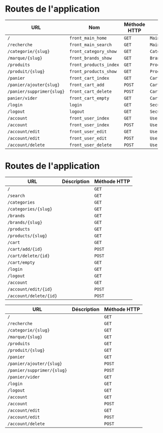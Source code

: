 # Routes de l'application

| URL                       | Nom                    | Méthode HTTP | Contrôleur           | Méthode  | Titre HTML |
| ------------------------- | ---------------------- | ------------ | -------------------- | -------- | ---------- |
| `/`                       | `front_main_home`      | `GET`        | `MainController`     | `home`   |            |
| `/recherche`              | `front_main_search`    | `GET`        | `MainController`     | `search` |            |
| `/categorie/{slug}`       | `front_category_show` | `GET`        | `CategoryController` | `show`   |            |
| `/marque/{slug}`          | `front_brands_show`    | `GET`        | `BrandController`    | `show`   |            |
| `/produits`               | `front_products_index` | `GET`        | `ProductController`  | `index`  |            |
| `/produit/{slug}`         | `front_products_show`  | `GET`        | `ProductController`  | `show`   |            |
| `/panier`                 | `front_cart_index`     | `GET`        | `CartController`     | `index`  |            |
| `/panier/ajouter{slug}`   | `front_cart_add`       | `POST`       | `CartController`     | `add`    |            |
| `/panier/supprimer{slug}` | `front_cart_delete`    | `POST`       | `CartController`     | `delete` |            |
| `panier/vider`            | `front_cart_empty`     | `GET`        | `CartController`     | `empty`  |            |
| `/login`                  | `login`            | `GET`        | `SecurityController` | `login`  |            |
| `/logout`                 | `logout`           | `GET`        | `SecurityController` | `logout` |            |
| `/account`                | `front_user_index`     | `GET`        | `UserController`     | `index`  |            |
| `/account`                | `front_user_index`     | `POST`       | `UserController`     | `index`  |            |
| `/account/edit`           | `front_user_edit`      | `GET`        | `UserController`     | `edit`   |            |
| `/account/edit`           | `front_user_edit`      | `POST`       | `UserController`     | `edit`   |            |
| `/account/delete`         | `front_user_delete`    | `POST`       | `UserController`     | `delete` |            |





# Routes de l'application

| URL                    | Déscription | Méthode HTTP |
| ---------------------- | ----------- | ------------ |
| `/`                    |             | `GET`        |
| `/search`              |             | `GET`        |
| `/categories`          |             | `GET`        |
| `/categories/{slug}`   |             | `GET`        |
| `/brands`              |             | `GET`        |
| `/brands/{slug}`       |             | `GET`        |
| `/products`            |             | `GET`        |
| `/products/{slug}`     |             | `GET`        |
| `/cart`                |             | `GET`        |
| `/cart/add/{id}`       |             | `POST`       |
| `/cart/delete/{id}`    |             | `POST`       |
| `/cart/empty`          |             | `GET`        |
| `/login`               |             | `GET`        |
| `/logout`              |             | `GET`        |
| `/account`             |             | `GET`        |
| `/account/edit/{id}`   |             | `POST`       |
| `/account/delete/{id}` |             | `POST`       |

| URL                        | Déscription | Méthode HTTP |
| -------------------------- | ----------- | ------------ |
| `/`                        |             | `GET`        |
| `/recherche`               |             | `GET`        |
| `/categorie/{slug}`        |             | `GET`        |
| `/marque/{slug}`           |             | `GET`        |
| `/produits`                |             | `GET`        |
| `/produit/{slug}`          |             | `GET`        |
| `/panier`                  |             | `GET`        |
| `/panier/ajouter/{slug}`   |             | `POST`       |
| `/panier/supprimer/{slug}` |             | `POST`       |
| `/panier/vider`            |             | `GET`        |
| `/login`                   |             | `GET`        |
| `/logout`                  |             | `GET`        |
| `/account`                 |             | `GET`        |
| `/account`                 |             | `POST`       |
| `/account/edit`            |             | `GET`        |
| `/account/edit`            |             | `POST`       |
| `/account/delete`          |             | `POST`       |


